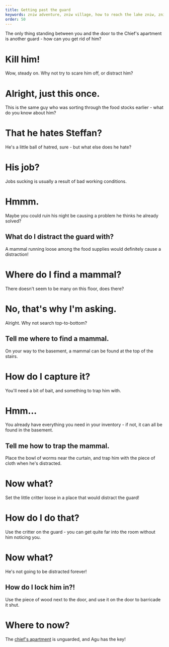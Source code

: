```yaml
---
title: Getting past the guard
keywords: zniw adventure, zniw village, how to reach the lake zniw, zniw thief
order: 50
---
```


The only thing standing between you and the door to the Chief's apartment is another guard - how can you get rid of him?

# Kill him!
Wow, steady on. Why not try to scare him off, or distract him?

# Alright, just this once.
This is the same guy who was sorting through the food stocks earlier - what do you know about him?

# That he hates Steffan?
He's a little ball of hatred, sure - but what else does he hate?

# His job?
Jobs sucking is usually a result of bad working conditions. 

# Hmmm.
Maybe you could ruin his night be causing a problem he thinks he already solved?

## What do I distract the guard with?
A mammal running loose among the food supplies would definitely cause a distraction!

# Where do I find a mammal?
There doesn't seem to be many on this floor, does there?

# No, that's why I'm asking.
Alright. Why not search top-to-bottom?

## Tell me where to find a mammal.
On your way to the basement, a mammal can be found at the top of the stairs.

# How do I capture it?
You'll need a bit of bait, and something to trap him with.

# Hmm...
You already have everything you need in your inventory - if not, it can all be found in the basement.

## Tell me how to trap the mammal.
Place the bowl of worms near the curtain, and trap him with the piece of cloth when he's distracted.

# Now what?
Set the little critter loose in a place that would distract the guard!

# How do I do that?
Use the critter on the guard - you can get quite far into the room without him noticing you.

# Now what?
He's not going to be distracted forever!

## How do I lock him in?!
Use the piece of wood next to the door, and use it on the door to barricade it shut.

# Where to now?
The [chief's apartment](/Apartment/index.md) is unguarded, and Agu has the key!